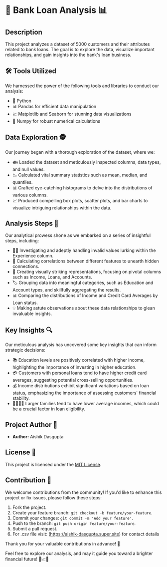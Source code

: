 # 🏦 Bank Loan Analysis 📊

## Description

This project analyzes a dataset of 5000 customers and their attributes related to bank loans. The goal is to explore the data, visualize important relationships, and gain insights into the bank's loan business.

## 🛠️ Tools Utilized

We harnessed the power of the following tools and libraries to conduct our analysis:

- 🐍 Python
- 📊 Pandas for efficient data manipulation
- 📈 Matplotlib and Seaborn for stunning data visualizations
- 🔢 Numpy for robust numerical calculations

## Data Exploration 🕵️

Our journey began with a thorough exploration of the dataset, where we:

- 👪 Loaded the dataset and meticulously inspected columns, data types, and null values.
- 📉 Calculated vital summary statistics such as mean, median, and quantiles.
- 📊 Crafted eye-catching histograms to delve into the distributions of various columns.
- 📈 Produced compelling box plots, scatter plots, and bar charts to visualize intriguing relationships within the data.

## Analysis Steps 🧐

Our analytical prowess shone as we embarked on a series of insightful steps, including:

- 🕵️‍♂️ Investigating and adeptly handling invalid values lurking within the Experience column.
- 🔬 Calculating correlations between different features to unearth hidden connections.
- 🎯 Creating visually striking representations, focusing on pivotal columns such as Income, Loans, and Accounts.
- 🏷 Grouping data into meaningful categories, such as Education and Account types, and skillfully aggregating the results.
- 📊 Comparing the distributions of Income and Credit Card Averages by Loan status.
- 💡 Making astute observations about these data relationships to glean invaluable insights.

## Key Insights 🔍

Our meticulous analysis has uncovered some key insights that can inform strategic decisions:

- 📚 Education levels are positively correlated with higher income, highlighting the importance of investing in higher education.
- 💳 Customers with personal loans tend to have higher credit card averages, suggesting potential cross-selling opportunities.
- 💰 Income distributions exhibit significant variations based on loan status, emphasizing the importance of assessing customers' financial stability.
- 👨‍👩‍👦‍👦 Larger families tend to have lower average incomes, which could be a crucial factor in loan eligibility.

## Project Author 📝

- **Author:** Aishik Dasgupta

## License 📜

This project is licensed under the [MIT License](LICENSE.md).

## Contribution 🤝

We welcome contributions from the community! If you'd like to enhance this project or fix issues, please follow these steps:

1. Fork the project.
2. Create your feature branch: `git checkout -b feature/your-feature`.
3. Commit your changes: `git commit -m 'Add your feature'`.
4. Push to the branch: `git push origin feature/your-feature`.
5. Submit a pull request.
6. For .csv file visit: (https://aishik-dasgupta.super.site) for contact details

Thank you for your valuable contributions in advance! 🙌

Feel free to explore our analysis, and may it guide you toward a brighter financial future! 🚀📈💼
